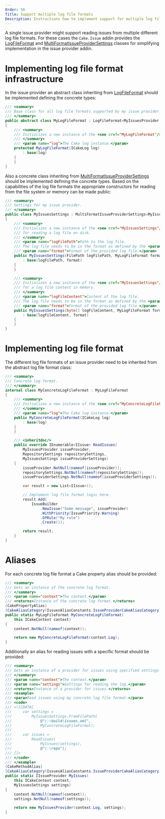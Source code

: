 ```yaml
---
Order: 50
Title: Support multiple log file formats
Description: Instructions how to implement support for multiple log file formats.
---
```

A single issue provider might support reading issues from multiple different log file formats.
For these cases the `Cake.Issue` addin provides the [LogFileFormat] and [MultiFormatIssueProviderSettings]
classes for simplifying implementation in the issue provider addin.

# Implementing log file format infrastructure

In the issue provider an abstract class inheriting from [LogFileFormat] should be implemented
defining the concrete types:

```csharp
/// <summary>
/// Base class for all log file formats supported by my issue provider.
/// </summary>
public abstract class MyLogFileFormat : LogFileFormat<MyIssuesProvider, MyIssuesSettings>
{
    /// <summary>
    /// Initializes a new instance of the <see cref="MyLogFileFormat"/> class.
    /// </summary>
    /// <param name="log">The Cake log instance.</param>
    protected MyLogFileFormat(ICakeLog log)
        : base(log)
    {
    }
}
```

Also a concrete class inheriting from [MultiFormatIssueProviderSettings] should be implemented defining the
concrete types.
Based on the capabilities of the log file formats the appropriate constructors for reading from the file system
or memory can be made public:

```csharp
/// <summary>
/// Settings for my issue provider.
/// </summary>
public class MyIssuesSettings : MultiFormatIssueProviderSettings<MyIssuesProvider, MyIssuesSettings>
{
    /// <summary>
    /// Initializes a new instance of the <see cref="MyIssuesSettings"/> class
    /// for reading a log file on disk.
    /// </summary>
    /// <param name="logFilePath">Path to the log file.
    /// The log file needs to be in the format as defined by the <paramref name="format"/> parameter.</param>
    /// <param name="format">Format of the provided log file.</param>
    public MyIssuesSettings(FilePath logFilePath, MyLogFileFormat format)
        : base(logFilePath, format)
    {
    }

    /// <summary>
    /// Initializes a new instance of the <see cref="MyIssuesSettings"/> class
    /// for a log file content in memory.
    /// </summary>
    /// <param name="logFileContent">Content of the log file.
    /// The log file needs to be in the format as defined by the <paramref name="format"/> parameter.</param>
    /// <param name="format">Format of the provided log file.</param>
    public MyIssuesSettings(byte[] logFileContent, MyLogFileFormat format)
        : base(logFileContent, format)
    {
    }
}
```

# Implementing log file format

The different log file formats of an issue provider need to be inherited from the abstract log file format class:

```csharp
/// <summary>
/// Concrete log format.
/// </summary>
internal class MyConcreteLogFileFormat : MyLogFileFormat
{
    /// <summary>
    /// Initializes a new instance of the <see cref="MyConcreteLogFileFormat"/> class.
    /// </summary>
    /// <param name="log">The Cake log instance.</param>
    public MyConcreteLogFileFormat(ICakeLog log)
        : base(log)
    {
    }

    /// <inheritdoc/>
    public override IEnumerable<IIssue> ReadIssues(
        MyIssuesProvider issueProvider,
        RepositorySettings repositorySettings,
        MyIssuesSettings issueProviderSettings)
    {
        issueProvider.NotNull(nameof(issueProvider));
        repositorySettings.NotNull(nameof(repositorySettings));
        issueProviderSettings.NotNull(nameof(issueProviderSettings));

        var result = new List<IIssue>();

        // Implement log file format logic here.
        result.Add(
            IssueBuilder
                .NewIssue("Some message", issueProvider)
                .WithPriority(IssuePriority.Warning)
                .OfRule("My rule")
                .Create());

        return result;
    }
}
```

# Aliases

For each concrete log file format a Cake property alias should be provided:

```csharp
/// <summary>
/// Gets an instance of the concrete log format.
/// </summary>
/// <param name="context">The context.</param>
/// <returns>Instance of the concrete log format.</returns>
[CakePropertyAlias]
[CakeAliasCategory(IssuesAliasConstants.IssueProviderCakeAliasCategory)]
public static MyLogFileFormat MyConcreteLogFileFormat(
    this ICakeContext context)
{
    context.NotNull(nameof(context));

    return new MyConcreteLogFileFormat(context.Log);
}
```

Additionally an alias for reading issues with a specific format should be provided:

```csharp
/// <summary>
/// Gets an instance of a provider for issues using specified settings
/// </summary>
/// <param name="context">The context.</param>
/// <param name="settings">Settings for reading the log.</param>
/// <returns>Instance of a provider for issues.</returns>
/// <example>
/// <para>Read issues using my concrete log file format:</para>
/// <code>
/// <![CDATA[
///     var settings =
///         MyIssuesSettings.FromFilePath(
///             @"c:\build\issues.xml",
///             MyConcreteLogFileFormat);
///
///     var issues =
///         ReadIssues(
///             MyIssues(settings),
///             @"c:\repo");
/// ]]>
/// </code>
/// </example>
[CakeMethodAlias]
[CakeAliasCategory(IssuesAliasConstants.IssueProviderCakeAliasCategory)]
public static IIssueProvider MyIssues(
    this ICakeContext context,
    MyIssuesSettings settings)
{
    context.NotNull(nameof(context));
    settings.NotNull(nameof(settings));

    return new MyIssuesProvider(context.Log, settings);
}
```

[LogFileFormat]: ../../../api/Cake.Issues/LogFileFormat_2/
[MultiFormatIssueProviderSettings]: ../../../api/Cake.Issues/MultiFormatIssueProviderSettings_2/
